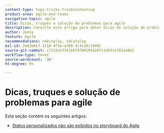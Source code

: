 ```yaml
---
content-type: tips-tricks-troubleshooting
product-area: agile-and-teams
navigation-topic: agile
title: Dicas, truques e solução de problemas para agile
description: Consulte este artigo para obter dicas de solução de problemas do Agile.
author: Jenny
feature: Agile
recommendations: noDisplay, noCatalog
exl-id: 2e03b6ef-3218-4f3a-a768-3c4c20c7d48c
source-git-commit: c711541f3e166f9700195420711d95ce782a44b2
workflow-type: tm+mt
source-wordcount: '36'
ht-degree: 0%

---
```


# Dicas, truques e solução de problemas para agile

Esta seção contém os seguintes artigos:

* [Status personalizados não são exibidos no storyboard do Agile](../../agile/tips-tricks-and-troubleshooting/custom-status-does-not-show.md)
